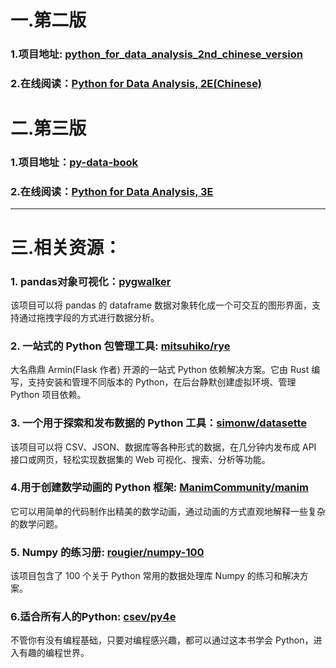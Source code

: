 # 一.第二版
### 1.项目地址: [python_for_data_analysis_2nd_chinese_version](https://github.com/iamseancheney/python_for_data_analysis_2nd_chinese_version)
### 2.在线阅读：[Python for Data Analysis, 2E(Chinese)](https://www.jianshu.com/p/04d180d90a3f)

# 二.第三版
### 1.项目地址：[py-data-book](https://github.com/wesm/pydata-book)
### 2.在线阅读：[Python for Data Analysis, 3E](https://wesmckinney.com/book/)

---

# 三.相关资源：
### 1.  pandas对象可视化：[pygwalker](https://github.com/Kanaries/pygwalker)
该项目可以将 pandas 的 dataframe 数据对象转化成一个可交互的图形界面，支持通过拖拽字段的方式进行数据分析。

### 2. **一站式的 Python 包管理工具:** [mitsuhiko/rye](https://github.com/mitsuhiko/rye)
大名鼎鼎 Armin(Flask 作者) 开源的一站式 Python 依赖解决方案。它由 Rust 编写，支持安装和管理不同版本的 Python，在后台静默创建虚拟环境、管理 Python 项目依赖。

### 3. 一个用于探索和发布数据的 Python 工具：[simonw/datasette](https://github.com/simonw/datasette)
该项目可以将 CSV、JSON、数据库等各种形式的数据，在几分钟内发布成 API 接口或网页，轻松实现数据集的 Web 可视化、搜索、分析等功能。


### 4.用于创建数学动画的 Python 框架: [ManimCommunity/manim](https://github.com/ManimCommunity/manim)
它可以用简单的代码制作出精美的数学动画，通过动画的方式直观地解释一些复杂的数学问题。

### 5. Numpy 的练习册: [rougier/numpy-100](https://github.com/rougier/numpy-100)
该项目包含了 100 个关于 Python 常用的数据处理库 Numpy 的练习和解决方案。

### 6.适合所有人的Python: [csev/py4e](https://github.com/csev/py4e)
不管你有没有编程基础，只要对编程感兴趣，都可以通过这本书学会 Python，进入有趣的编程世界。
